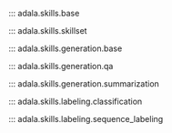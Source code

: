 
::: adala.skills.base

::: adala.skills.skillset

::: adala.skills.generation.base

::: adala.skills.generation.qa

::: adala.skills.generation.summarization

::: adala.skills.labeling.classification

::: adala.skills.labeling.sequence_labeling
